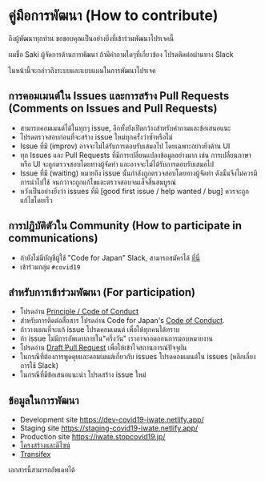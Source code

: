 # คู่มือการพัฒนา (How to contribute)

ถึงผู้พัฒนาทุกท่าน ขอขอบคุณเป็นอย่างยิ่งที่เข้าร่วมพัฒนาโปรเจคนี้

ผมชื่อ Saki ผู้จัดการด้านการพัฒนา ถ้ามีคำถามใดๆที่เกี่ยวข้อง โปรดติดต่อผ่านทาง Slack

ในหน้านี้จะกล่าวถึงระบบและแบบแผนในการพัฒนาโปรเจค

## การคอมเมนต์ใน Issues และการสร้าง Pull Requests (Comments on Issues and Pull Requests)
* สามารถคอมเมนต์ได้ในทุกๆ issue, อีกทั้งยังเปิดกว้างสำหรับคำถามและข้อเสนอแนะ
* โปรดตรวจสอบก่อนที่จะสร้าง issue ใหม่ทุกครั้งว่าซ้ำหรือไม่
* Issue ที่มี (improv) อาจจะไม่ได้รับการตอบรับเสมอไป โดยเฉพาะอย่างยิ่งด้าน UI
* ทุก Issues และ Pull Requests ที่มีการเปลี่ยนแปลงข้อมูลอย่างมาก เช่น การเปลี่ยนภาษาหรือ UI
จะถูกตรวจสอบโดยทางผู้จัดทำ และอาจจะไม่ได้รับการตอบรับเสมอไป
* Issue ที่มี (waiting) หมายถึง issue นั้นกำลังถูกตรวจสอบโดยทางผู้จัดทำ ดังนั้นจึงไม่ควรมีการนำไปใช้ จนกว่าจะถูกแก้ไขและตรวจสอบจนเส็จสิ้นสมบูรณ์
* หวังเป็นอย่างยิ่งว่า issues ที่มี [good first issue / help wanted / bug] ควรจะถูกแก้ไขโดยเร็ว

## การปฎิบัติตัวใน Community (How to participate in communications)
* ถ้ายังไม่มีบัญชีผู้ใช้ "Code for Japan" Slack, สามารถสมัครได้ [ที่นี่](https://cfjslackin.herokuapp.com/)
* เข้าร่วมกลุ่ม `#covid19`

## สำหรับการเข้าร่วมพัฒนา (For participation)
* โปรดอ่าน [Principle / Code of Conduct](./CODE_OF_CONDUCT.md)
* สำหรับการติดต่อสื่อสาร โปรดอ่าน Code for Japan's [Code of Conduct](https://github.com/codeforjapan/codeofconduct).
* ถ้าวางแผนที่จะแก้ issue โปรดคอมเมนต์ เพื่อให้ทุกคนได้ทราบ
* ถ้า issue ไม่มีการอัพเดทภายใน"ครึ่งวัน" เราอาจถอดถอนการมอบหมายงาน
* โปรดอ่าน [Draft Pull Request](https://help.github.com/en/github/collaborating-with-issues-and-pull-requests/about-pull-requests#draft-pull-requests) เพื่อให้เข้าใจสถานการณ์ปัจจุบัน
* ในกรณีที่ต้องการพูดคุยและคอมเมนต์เกี่ยวกับ issues โปรดคอมเมนต์ใน issues (หลีกเลี่ยงการใช้ Slack)
* ในกรณีที่มีข้อเสนอแนะนำ โปรดสร้าง issue ใหม่

## ข้อมูลในการพัฒนา
* Development site https://dev-covid19-iwate.netlify.app/
* Staging site https://staging-covid19-iwate.netlify.app/
* Production site https://iwate.stopcovid19.jp/
* [โครงสร้างและดีไซน์](https://www.figma.com/file/V7vt80p2gauhdgTZeVNbgj/UI%E3%83%87%E3%82%B6%E3%82%A4%E3%83%B3?node-id=121%3A156)
* [Transifex](https://www.transifex.com/stopcovid19-tokyo/stopcovid19tokyo)

เอกสารนี้สามารถอัพเดทได้
